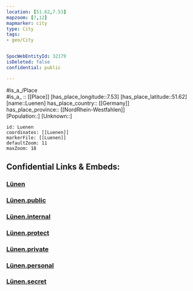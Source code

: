 ```yaml
---
location: [51.62,7.53] 
mapzoom: [7,12] 
mapmarker: city 
type: City
tags:
- geo/City


SpocWebEntityId: 32179
isDeleted: false
confidential: public

---
```

#is_a_/Place  
#is_a_ :: [[Place]] 
[has_place_longitude::7.53] 
[has_place_latitude::51.62] 
[name::Luenen] 
has_place_country:: [[Germany]]  
has_place_province:: [[NordRhein-Westfahlen]]  
[Population::] 
[Unknown::] 


```leaflet
id: Luenen
coordinates: [[Luenen]] 
markerFile: [[Luenen]] 
defaultZoom: 11 
maxZoom: 18
```


## Confidential Links & Embeds: 

### [Lünen](/_Standards/Earth/Continent/Europe/Europe~Central/Germany/Germany~West/Nordrhein-Westfalen/counties~NW/Unna/cities~Unna/Lünen.md) 

### [Lünen.public](/_public/Earth/Continent/Europe/Europe~Central/Germany/Germany~West/Nordrhein-Westfalen/counties~NW/Unna/cities~Unna/Lünen.public.md) 

### [Lünen.internal](/_internal/Earth/Continent/Europe/Europe~Central/Germany/Germany~West/Nordrhein-Westfalen/counties~NW/Unna/cities~Unna/Lünen.internal.md) 

### [Lünen.protect](/_protect/Earth/Continent/Europe/Europe~Central/Germany/Germany~West/Nordrhein-Westfalen/counties~NW/Unna/cities~Unna/Lünen.protect.md) 

### [Lünen.private](/_private/Earth/Continent/Europe/Europe~Central/Germany/Germany~West/Nordrhein-Westfalen/counties~NW/Unna/cities~Unna/Lünen.private.md) 

### [Lünen.personal](/_personal/Earth/Continent/Europe/Europe~Central/Germany/Germany~West/Nordrhein-Westfalen/counties~NW/Unna/cities~Unna/Lünen.personal.md) 

### [Lünen.secret](/_secret/Earth/Continent/Europe/Europe~Central/Germany/Germany~West/Nordrhein-Westfalen/counties~NW/Unna/cities~Unna/Lünen.secret.md)

